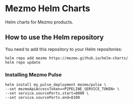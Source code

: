 # Mezmo Helm Charts

Helm charts for Mezmo products.

## How to use the Helm repository

You need to add this repository to your Helm repositories:

```shell
helm repo add mezmo https://mezmo.github.io/helm-charts/
helm repo update
```

### Installing Mezmo Pulse

```shell
helm install my_pulse_deployment mezmo/pulse \
--set mezmoApiAccessToken=<PIPELINE_SERVICE_TOKEN> \
--set service.sourcePorts.start=8080 \
--set service.sourcePorts.end=8100
```
